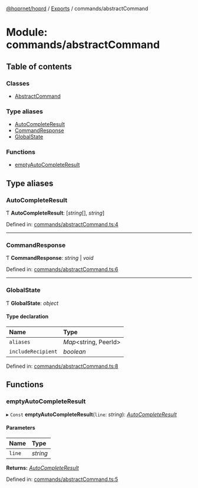 [@hoprnet/hoprd](../README.md) / [Exports](../modules.md) / commands/abstractCommand

# Module: commands/abstractCommand

## Table of contents

### Classes

- [AbstractCommand](../classes/commands_abstractcommand.abstractcommand.md)

### Type aliases

- [AutoCompleteResult](commands_abstractcommand.md#autocompleteresult)
- [CommandResponse](commands_abstractcommand.md#commandresponse)
- [GlobalState](commands_abstractcommand.md#globalstate)

### Functions

- [emptyAutoCompleteResult](commands_abstractcommand.md#emptyautocompleteresult)

## Type aliases

### AutoCompleteResult

Ƭ **AutoCompleteResult**: [*string*[], *string*]

Defined in: [commands/abstractCommand.ts:4](https://github.com/hoprnet/hoprnet/blob/448a47a/packages/hoprd/src/commands/abstractCommand.ts#L4)

___

### CommandResponse

Ƭ **CommandResponse**: *string* \| *void*

Defined in: [commands/abstractCommand.ts:6](https://github.com/hoprnet/hoprnet/blob/448a47a/packages/hoprd/src/commands/abstractCommand.ts#L6)

___

### GlobalState

Ƭ **GlobalState**: *object*

#### Type declaration

| Name | Type |
| :------ | :------ |
| `aliases` | *Map*<string, PeerId\> |
| `includeRecipient` | *boolean* |

Defined in: [commands/abstractCommand.ts:8](https://github.com/hoprnet/hoprnet/blob/448a47a/packages/hoprd/src/commands/abstractCommand.ts#L8)

## Functions

### emptyAutoCompleteResult

▸ `Const` **emptyAutoCompleteResult**(`line`: *string*): [*AutoCompleteResult*](commands_abstractcommand.md#autocompleteresult)

#### Parameters

| Name | Type |
| :------ | :------ |
| `line` | *string* |

**Returns:** [*AutoCompleteResult*](commands_abstractcommand.md#autocompleteresult)

Defined in: [commands/abstractCommand.ts:5](https://github.com/hoprnet/hoprnet/blob/448a47a/packages/hoprd/src/commands/abstractCommand.ts#L5)
